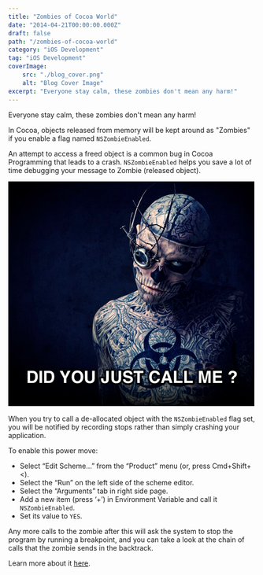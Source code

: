 ```yaml
---
title: "Zombies of Cocoa World"
date: "2014-04-21T00:00:00.000Z"
draft: false
path: "/zombies-of-cocoa-world"
category: "iOS Development"
tag: "iOS Development"
coverImage:
    src: "./blog_cover.png"
    alt: "Blog Cover Image"
excerpt: "Everyone stay calm, these zombies don't mean any harm!"
---
```


Everyone stay calm, these zombies don't mean any harm!

In Cocoa, objects released from memory will be kept around as "Zombies" if you enable a flag named `NSZombieEnabled`.

An attempt to access a freed object is a common bug in Cocoa Programming that leads to a crash. `NSZombieEnabled` helps you save a lot of time debugging your message to Zombie (released object).

![Zombie Boy](./zombie-boy.png)

When you try to call a de-allocated object with the `NSZombieEnabled` flag set, you will be notified by recording stops rather than simply crashing your application.

To enable this power move:

- Select “Edit Scheme…” from the “Product” menu (or, press Cmd+Shift+<).
- Select the “Run” on the left side of the scheme editor.
- Select the “Arguments” tab in right side page.
- Add a new item (press ‘+’) in Environment Variable and call it `NSZombieEnabled`.
- Set its value to `YES`.

Any more calls to the zombie after this will ask the system to stop the program by running a breakpoint, and you can take a look at the chain of calls that the zombie sends in the backtrack.

Learn more about it [here](https://help.apple.com/instruments/mac/current/#/dev612e6956).
